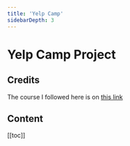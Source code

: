 ```yaml
---
title: 'Yelp Camp'
sidebarDepth: 3
---
```


# Yelp Camp Project


## Credits

The course I followed here is on [this link](https://www.udemy.com/the-web-developer-bootcamp/learn/v4/t/lecture/3861630?start=0)

## Content

[[toc]]